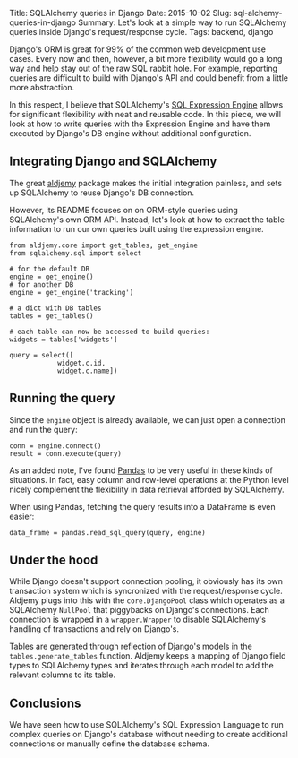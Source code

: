 Title: SQLAlchemy queries in Django
Date: 2015-10-02
Slug: sql-alchemy-queries-in-django
Summary: Let's look at a simple way to run SQLAlchemy queries inside Django's request/response cycle.
Tags: backend, django

Django's ORM is great for 99% of the common web development use cases. Every now and then, however, a bit more flexibility would go a long way and help stay out of the raw SQL rabbit hole. For example, reporting queries are difficult to build with Django's API and could benefit from a little more abstraction.

In this respect, I believe that SQLAlchemy's [SQL Expression Engine](http://docs.sqlalchemy.org/en/latest/core/tutorial.html) allows for significant flexibility with neat and reusable code. In this piece, we will look at how to write queries with the Expression Engine and have them executed by Django's DB engine without additional configuration.

## Integrating Django and SQLAlchemy

The great [aldjemy](https://github.com/Deepwalker/aldjemy) package makes the initial integration painless, and sets up SQLAlchemy to reuse Django's DB connection.

However, its README focuses on on ORM-style queries using SQLAlchemy's own ORM API. Instead, let's look at how to extract the table information to run our own queries built using the expression engine.

    from aldjemy.core import get_tables, get_engine
    from sqlalchemy.sql import select

    # for the default DB
    engine = get_engine()
    # for another DB
    engine = get_engine('tracking')
    
    # a dict with DB tables
    tables = get_tables()

    # each table can now be accessed to build queries:
    widgets = tables['widgets']

    query = select([
                widget.c.id,
                widget.c.name])

## Running the query

Since the `engine` object is already available, we can just open a connection and run the query:

    conn = engine.connect()
    result = conn.execute(query)

As an added note, I've found [Pandas](http://pandas.pydata.org) to be very useful in these kinds of situations. In fact, easy column and row-level operations at the Python level nicely complement the flexibility in data retrieval afforded by SQLAlchemy.

When using Pandas, fetching the query results into a DataFrame is even easier:

    data_frame = pandas.read_sql_query(query, engine)

## Under the hood

While Django doesn't support connection pooling, it obviously has its own transaction system which is syncronized with the request/response cycle. Aldjemy plugs into this with the `core.DjangoPool` class which operates as a SQLAlchemy `NullPool` that piggybacks on Django's connections. Each connection is wrapped in a `wrapper.Wrapper` to disable SQLAlchemy's handling of transactions and rely on Django's.

Tables are generated through reflection of Django's models in the `tables.generate_tables` function. Aldjemy keeps a mapping of Django field types to SQLAlchemy types and iterates through each model to add the relevant columns to its table.

## Conclusions

We have seen how to use SQLAlchemy's SQL Expression Language to run complex queries on Django's database without needing to create additional connections or manually define the database schema.